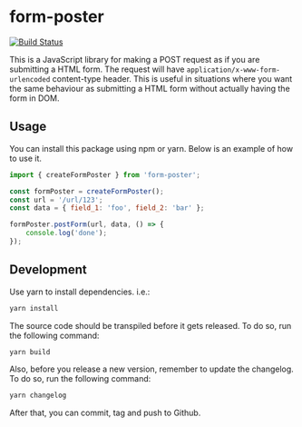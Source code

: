 # form-poster

[![Build Status](https://travis-ci.com/bigcommerce-labs/form-poster-js.svg?token=pywwZy8zX1F5AzeQ9WpL&branch=master)](https://travis-ci.com/bigcommerce-labs/form-poster-js)

This is a JavaScript library for making a POST request as if you are submitting a HTML form. The request will have `application/x-www-form-urlencoded` content-type header. This is useful in situations where you want the same behaviour as submitting a HTML form without actually having the form in DOM.

## Usage

You can install this package using npm or yarn. Below is an example of how to use it.

```js
import { createFormPoster } from 'form-poster';

const formPoster = createFormPoster();
const url = '/url/123';
const data = { field_1: 'foo', field_2: 'bar' };

formPoster.postForm(url, data, () => {
    console.log('done');
});
```

## Development

Use yarn to install dependencies. i.e.:

```sh
yarn install
```

The source code should be transpiled before it gets released. To do so, run the following command:

```sh
yarn build
```

Also, before you release a new version, remember to update the changelog. To do so, run the following command:

```sh
yarn changelog
```

After that, you can commit, tag and push to Github.
